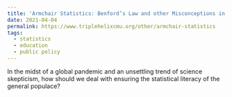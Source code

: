 ```yaml
---
title: 'Armchair Statistics: Benford’s Law and other Misconceptions in the Age of Data'
date: 2021-04-04
permalink: https://www.triplehelixcmu.org/other/armchair-statistics
tags:
  - statistics
  - education
  - public policy
---
```


In the midst of a global pandemic and an unsettling trend of science skepticism, how should we deal with ensuring the statistical literacy of the general populace?